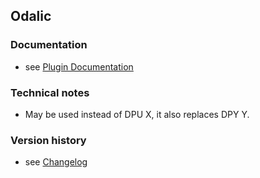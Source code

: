Odalic
----------

### Documentation

* see [Plugin Documentation](./doc/About.md)

### Technical notes

* May be used instead of DPU X, it also replaces DPY Y.

### Version history

* see [Changelog](./CHANGELOG.md)

